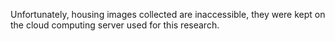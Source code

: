 Unfortunately, housing images collected are inaccessible, they were kept on the cloud computing server used for this research.
